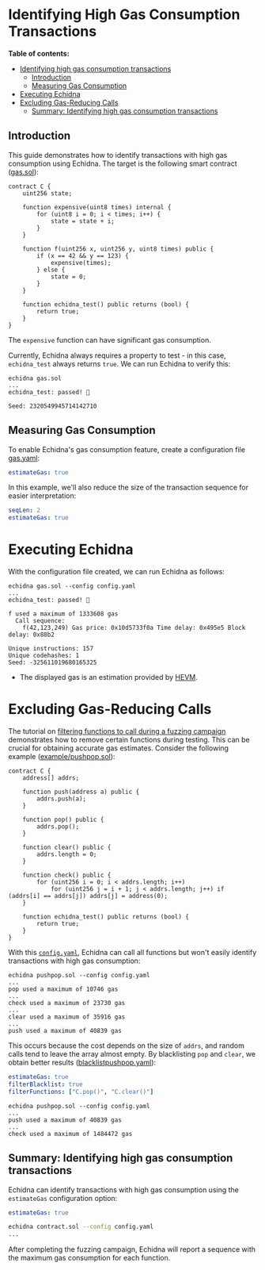 # Identifying High Gas Consumption Transactions

**Table of contents:**

- [Identifying high gas consumption transactions](#identifying-high-gas-consumption-transactions)
  - [Introduction](#introduction)
  - [Measuring Gas Consumption](#measuring-gas-consumption)
- [Executing Echidna](#executing-echidna)
- [Excluding Gas-Reducing Calls](#excluding-gas-reducing-calls)
  - [Summary: Identifying high gas consumption transactions](#summary-identifying-high-gas-consumption-transactions)

## Introduction

This guide demonstrates how to identify transactions with high gas consumption using Echidna. The target is the following smart contract ([gas.sol](https://github.com/crytic/building-secure-contracts/blob/master/program-analysis/echidna/example/gas.sol)):

```solidity
contract C {
    uint256 state;

    function expensive(uint8 times) internal {
        for (uint8 i = 0; i < times; i++) {
            state = state + i;
        }
    }

    function f(uint256 x, uint256 y, uint8 times) public {
        if (x == 42 && y == 123) {
            expensive(times);
        } else {
            state = 0;
        }
    }

    function echidna_test() public returns (bool) {
        return true;
    }
}
```

The `expensive` function can have significant gas consumption.

Currently, Echidna always requires a property to test - in this case, `echidna_test` always returns `true`.
We can run Echidna to verify this:

```
echidna gas.sol
...
echidna_test: passed! 🎉

Seed: 2320549945714142710
```

## Measuring Gas Consumption

To enable Echidna's gas consumption feature, create a configuration file [gas.yaml](https://github.com/crytic/building-secure-contracts/blob/master/program-analysis/echidna/example/gas.yaml):

```yaml
estimateGas: true
```

In this example, we'll also reduce the size of the transaction sequence for easier interpretation:

```yaml
seqLen: 2
estimateGas: true
```

# Executing Echidna

With the configuration file created, we can run Echidna as follows:

```
echidna gas.sol --config config.yaml
...
echidna_test: passed! 🎉

f used a maximum of 1333608 gas
  Call sequence:
    f(42,123,249) Gas price: 0x10d5733f0a Time delay: 0x495e5 Block delay: 0x88b2

Unique instructions: 157
Unique codehashes: 1
Seed: -325611019680165325
```

- The displayed gas is an estimation provided by [HEVM](https://github.com/dapphub/dapptools/tree/master/src/hevm#hevm-).

# Excluding Gas-Reducing Calls

The tutorial on [filtering functions to call during a fuzzing campaign](../basic/filtering-functions.md) demonstrates how to remove certain functions during testing.
This can be crucial for obtaining accurate gas estimates.
Consider the following example ([example/pushpop.sol](https://github.com/crytic/building-secure-contracts/blob/master/program-analysis/echidna/example/pushpop.sol)):

```solidity
contract C {
    address[] addrs;

    function push(address a) public {
        addrs.push(a);
    }

    function pop() public {
        addrs.pop();
    }

    function clear() public {
        addrs.length = 0;
    }

    function check() public {
        for (uint256 i = 0; i < addrs.length; i++)
            for (uint256 j = i + 1; j < addrs.length; j++) if (addrs[i] == addrs[j]) addrs[j] = address(0);
    }

    function echidna_test() public returns (bool) {
        return true;
    }
}
```

With this [`config.yaml`](https://github.com/crytic/building-secure-contracts/blob/master/program-analysis/echidna/example/pushpop.yaml), Echidna can call all functions but won't easily identify transactions with high gas consumption:

```
echidna pushpop.sol --config config.yaml
...
pop used a maximum of 10746 gas
...
check used a maximum of 23730 gas
...
clear used a maximum of 35916 gas
...
push used a maximum of 40839 gas
```

This occurs because the cost depends on the size of `addrs`, and random calls tend to leave the array almost empty.
By blacklisting `pop` and `clear`, we obtain better results ([blacklistpushpop.yaml](https://github.com/crytic/building-secure-contracts/blob/master/program-analysis/echidna/example/blacklistpushpop.yaml)):

```yaml
estimateGas: true
filterBlacklist: true
filterFunctions: ["C.pop()", "C.clear()"]
```

```
echidna pushpop.sol --config config.yaml
...
push used a maximum of 40839 gas
...
check used a maximum of 1484472 gas
```

## Summary: Identifying high gas consumption transactions

Echidna can identify transactions with high gas consumption using the `estimateGas` configuration option:

```yaml
estimateGas: true
```

```bash
echidna contract.sol --config config.yaml
...
```

After completing the fuzzing campaign, Echidna will report a sequence with the maximum gas consumption for each function.
